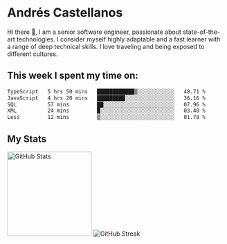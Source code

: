 # Andrés Castellanos

Hi there 👋, I am a senior software engineer, passionate about state-of-the-art technologies. I consider myself highly adaptable and a fast learner with a range of deep technical skills. I love traveling and being exposed to different cultures.

## This week I spent my time on:

<!--START_SECTION:waka-->

```txt
TypeScript   5 hrs 50 mins   ████████████▒░░░░░░░░░░░░   48.71 %
JavaScript   4 hrs 20 mins   █████████░░░░░░░░░░░░░░░░   36.16 %
SQL          57 mins         ██░░░░░░░░░░░░░░░░░░░░░░░   07.96 %
XML          24 mins         █░░░░░░░░░░░░░░░░░░░░░░░░   03.40 %
Less         12 mins         ▒░░░░░░░░░░░░░░░░░░░░░░░░   01.78 %
```

<!--END_SECTION:waka-->

## My Stats

<img height="195" src="https://github-readme-stats.vercel.app/api?username=andrescv&show_icons=true&theme=onedark&hide_border=true&card_width=495" alt="GitHub Stats" />

<img src="https://streak-stats.demolab.com?user=andrescv&theme=one-dark-pro&hide_border=true" alt="GitHub Streak" />
